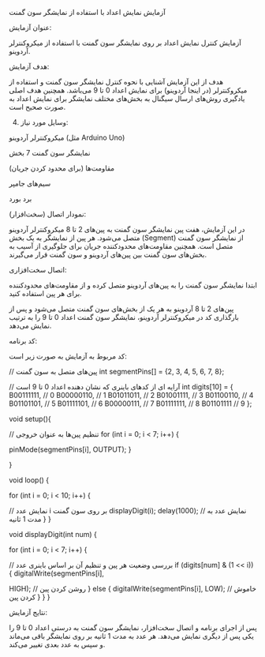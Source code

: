  آزمایش نمایش اعداد با استفاده از نمایشگر سون گمنت

عنوان آزمایش:

آزمایش کنترل نمایش اعداد بر روی نمایشگر سون گمنت با استفاده از میکروکنترلر آردوینو.

هدف آزمایش:

هدف از این آزمایش آشنایی با نحوه کنترل نمایشگر سون گمنت و استفاده از میکروکنترلر (در اینجا آردوینو) برای نمایش اعداد 0 تا 9 می‌باشد. همچنین هدف اصلی یادگیری روش‌های ارسال سیگنال به بخش‌های مختلف نمایشگر برای نمایش اعداد به صورت صحیح است.

4. وسایل مورد نیاز:

میکروکنترلر آردوینو (مثل Arduino Uno)

نمایشگر سون گمنت 7 بخش

مقاومت‌ها (برای محدود کردن جریان)

سیم‌های جامپر

برد بورد


 نمودار اتصال (سخت‌افزار):

در این آزمایش، هفت پین نمایشگر سون گمنت به پین‌های 2 تا 8 میکروکنترلر آردوینو متصل می‌شود. هر پین از نمایشگر به یک بخش (Segment) از نمایشگر سون گمنت متصل است. همچنین مقاومت‌های محدودکننده جریان برای جلوگیری از آسیب به بخش‌های سون گمنت بین پین‌های آردوینو و سون گمنت قرار می‌گیرند.


 اتصال سخت‌افزاری:

ابتدا نمایشگر سون گمنت را به پین‌های آردوینو متصل کرده و از مقاومت‌های محدودکننده برای هر پین استفاده کنید.

پین‌های 2 تا 8 آردوینو به هر یک از بخش‌های سون گمنت متصل می‌شود و پس از بارگذاری کد در میکروکنترلر آردوینو، نمایشگر سون گمنت اعداد 0 تا 9 را به ترتیب نمایش می‌دهد.

 کد برنامه:

کد مربوط به آزمایش به صورت زیر است:

// پین‌های متصل به سون گمنت
int segmentPins[] = {2, 3, 4, 5, 6, 7, 8};

// آرایه ای از کدهای باینری که نشان دهنده اعداد 0 تا 9 است
int digits[10] = {
  B00111111, // 0
  B00000110, // 1
  B01011011, // 2
  B01001111, // 3
  B01100110, // 4
  B01101101, // 5
  B01111101, // 6
  B00000111, // 7
  B01111111, // 8
  B01101111  // 9
};

void setup(){

  // تنظیم پین‌ها به عنوان خروجی
  for (int i = 0; i < 7; i++) {
   
   pinMode(segmentPins[i], OUTPUT);
  }
  
}

void loop() {

  for (int i = 0; i < 10; i++) {
   
   // نمایش عدد i بر روی سون گمنت
    displayDigit(i);
    delay(1000);  // نمایش عدد به مدت 1 ثانیه
  }
}

void displayDigit(int num) {

  for (int i = 0; i < 7; i++) {
 
   // بررسی وضعیت هر پین و تنظیم آن بر اساس باینری عدد
    if (digits[num] & (1 << i)) {
      digitalWrite(segmentPins[i],
     
 
  HIGH); // روشن کردن پین
    } else {
      digitalWrite(segmentPins[i], LOW);  // خاموش کردن پین
    }
  }
}

نتایج آزمایش:

پس از اجرای برنامه و اتصال سخت‌افزار، نمایشگر سون گمنت به درستی اعداد 0 تا 9 را یکی پس از دیگری نمایش می‌دهد. هر عدد به مدت 1 ثانیه بر روی نمایشگر باقی می‌ماند و سپس به عدد بعدی تغییر می‌کند.

